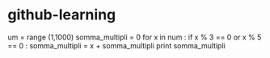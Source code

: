 # github-learning
um = range (1,1000)
somma_multipli = 0 
for x in num :
 if x % 3 == 0 or x % 5 == 0 :
  somma_multipli = x + somma_multipli 
 print somma_multipli
